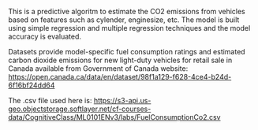 This is a predictive algoritm to estimate the CO2 emissions from vehicles based on features such as cylender, enginesize, etc.
The model is built using simple regression and multiple regression techniques and the model accuracy is evaluated.


Datasets provide model-specific fuel consumption ratings and estimated carbon dioxide emissions for new light-duty vehicles 
for retail sale in Canada available from Government of Canada website:
https://open.canada.ca/data/en/dataset/98f1a129-f628-4ce4-b24d-6f16bf24dd64

The .csv file used here is:
https://s3-api.us-geo.objectstorage.softlayer.net/cf-courses-data/CognitiveClass/ML0101ENv3/labs/FuelConsumptionCo2.csv
